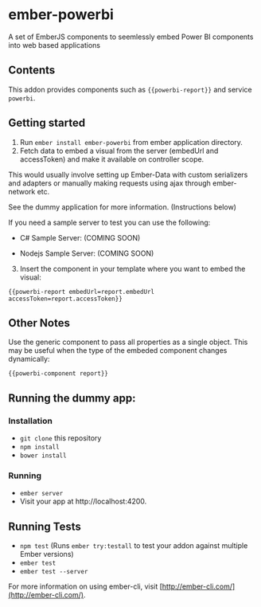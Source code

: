 # ember-powerbi
A set of EmberJS components to seemlessly embed Power BI components into web based applications

## Contents

This addon provides components such as `{{powerbi-report}}` and service `powerbi`.

## Getting started

1. Run `ember install ember-powerbi` from ember application directory.
2. Fetch data to embed a visual from the server (embedUrl and accessToken) and make it available on controller scope.

  This would usually involve setting up Ember-Data with custom serializers and adapters or manually making requests using ajax through ember-network etc.
  
  See the dummy application for more information. (Instructions below)
  
  If you need a sample server to test you can use the following:
  
  - C# Sample Server: (COMING SOON)
  
  - Nodejs Sample Server: (COMING SOON)
  
3. Insert the component in your template where you want to embed the visual:

  `{{powerbi-report embedUrl=report.embedUrl accessToken=report.accessToken}}`
  
## Other Notes

  Use the generic component to pass all properties as a single object.  This may be useful when the type of the embeded component changes dynamically:
  
  `{{powerbi-component report}}`

## Running the dummy app:
### Installation

* `git clone` this repository
* `npm install`
* `bower install`

### Running

* `ember server`
* Visit your app at http://localhost:4200.

## Running Tests

* `npm test` (Runs `ember try:testall` to test your addon against multiple Ember versions)
* `ember test`
* `ember test --server`

For more information on using ember-cli, visit [http://ember-cli.com/](http://ember-cli.com/).